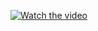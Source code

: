 [![Watch the video](https://img.youtube.com/vi/zGh0d-RLmI8/maxresdefault.jpg)](https://www.youtube.com/watch?v=zGh0d-RLmI8)
